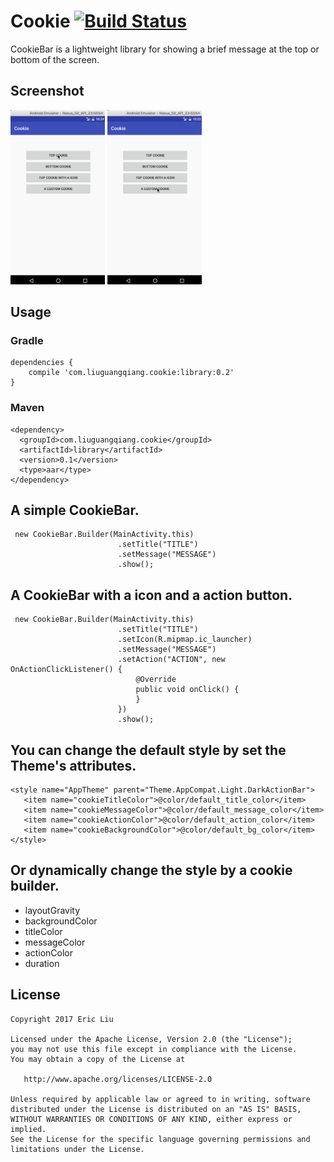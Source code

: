Cookie [![Build Status](https://travis-ci.org/liuguangqiang/SwipeBack.png?branch=master)](https://travis-ci.org/liuguangqiang/CookieBar)
==============================================
CookieBar is a lightweight library for showing a brief message at the top or bottom of the screen.

## Screenshot
<img src="arts/default.gif" width="30%"> <img src="arts/custom.gif" width="30%">

## Usage
### Gradle

```
dependencies {
   	compile 'com.liuguangqiang.cookie:library:0.2'
}
```

### Maven
```
<dependency>
  <groupId>com.liuguangqiang.cookie</groupId>
  <artifactId>library</artifactId>
  <version>0.1</version>
  <type>aar</type>
</dependency>
```

## A simple CookieBar.
```
 new CookieBar.Builder(MainActivity.this)
                        .setTitle("TITLE")
                        .setMessage("MESSAGE")
                        .show();
```

## A CookieBar with a icon and a action button.
```
 new CookieBar.Builder(MainActivity.this)
                        .setTitle("TITLE")
                        .setIcon(R.mipmap.ic_launcher)
                        .setMessage("MESSAGE")
                        .setAction("ACTION", new OnActionClickListener() {
                            @Override
                            public void onClick() {
                            }
                        })
                        .show();
```

## You can change the default style by set the Theme's attributes.

```
<style name="AppTheme" parent="Theme.AppCompat.Light.DarkActionBar">
   <item name="cookieTitleColor">@color/default_title_color</item>
   <item name="cookieMessageColor">@color/default_message_color</item>
   <item name="cookieActionColor">@color/default_action_color</item>
   <item name="cookieBackgroundColor">@color/default_bg_color</item>
</style>
```

## Or dynamically change the style by a cookie builder.
 * layoutGravity
 * backgroundColor
 * titleColor
 * messageColor
 * actionColor
 * duration

## License

    Copyright 2017 Eric Liu

    Licensed under the Apache License, Version 2.0 (the "License");
    you may not use this file except in compliance with the License.
    You may obtain a copy of the License at

       http://www.apache.org/licenses/LICENSE-2.0

    Unless required by applicable law or agreed to in writing, software
    distributed under the License is distributed on an "AS IS" BASIS,
    WITHOUT WARRANTIES OR CONDITIONS OF ANY KIND, either express or implied.
    See the License for the specific language governing permissions and
    limitations under the License.